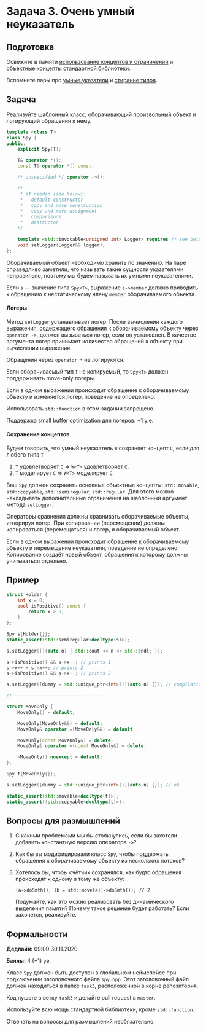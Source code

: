 Задача 3. Очень умный неуказатель
========================

## Подготовка

Освежите в памяти [использование концептов и ограничений](https://en.cppreference.com/w/cpp/language/constraints) и [объектные концепты стандартной библиотеки](https://en.cppreference.com/w/cpp/concepts).

Вспомните пары про [умные указатели](https://youtu.be/UFYCImRpsDw) и [стирание типов](https://youtu.be/XdMH2yF3qOE).

## Задача

Реализуйте шаблонный класс, оборачивающий произвольный объект и логирующий обращения к нему.

```c++
template <class T>
class Spy {
public:
    explicit Spy(T);

    T& operator *();
    const T& operator *() const;

    /* unspecified */ operator ->();

    /*
     * if needed (see below):
     *   default constructor
     *   copy and move construction
     *   copy and move assignment
     *   comparisons
     *   destructor
    */

    template <std::invocable<unsigned int> Logger> requires /* see below */
    void setLogger(Logger&& logger);
};
```

Оборачиваемый объект необходимо хранить по значению. На паре справедливо заметили, что называть такие сущности указателями неправильно, поэтому мы будем называть их умными неуказателями.

Если `s` &mdash; значение типа `Spy<T>`,  выражение `s->member` должно приводить к обращению к нестатическому члену `member` оборачиваемого объекта.

#### Логеры

Метод `setLogger` устанавливает логер. После вычисления каждого выражения, содержащего обращения к оборачиваемому объекту через `operator ->`, должен вызываться логер, если он установлен. В качестве аргумента логер принимает количество обращений к объекту при вычислении выражения.

Обращения через `operator *` не логируются.

Если оборачиваемый тип `T` не копируемый, то `Spy<T>` должен поддерживать move-only логеры.

Если в одном выражении происходит обращение к оборачиваемому объекту и изменяется логер, поведение не определено.

Использовать `std::function` в этом задании запрещено.

Поддержка small buffer optimization для логеров: +1 у.е.

#### Сохранение концептов

Будем говорить, что умный неуказатель `W` сохраняет концепт `C`, если для любого типа `T`

1) `T` удовлетворяет `C` &rArr; `W<T>` удовлетворяет `C`,
2) `T` моделирует `C` &rArr; `W<T>` моделирует `C`.

Ваш `Spy` должен сохранять основные объектные концепты: `std::movable`, `std::copyable`, `std::semiregular`, `std::regular`. Для этого можно накладывать дополнительные ограничения на шаблонный аргумент метода `setLogger`.

Операторы сравнения должны сравнивать оборачиваемые объекты, игнорируя логер. При копировании (перемещении) должны копироваться (перемещаться) и логер, и оборачиваемый объект.

Если в одном выражении происходит обращение к оборачиваемому объекту и перемещение неуказателя, поведение не определено. Копирование создаёт новый объект, обращения к которому должны учитываться отдельно.

## Пример

```c++
struct Holder {
    int x = 0;
    bool isPositive() const {
        return x > 0;
    }
};

Spy s{Holder{}};
static_assert(std::semiregular<decltype(s)>);

s.setLogger([](auto n) { std::cout << n << std::endl; });

s->isPositive() && s->x--; // prints 1
s->x++ + s->x++; // prints 2
s->isPositive() && s->x--; // prints 2

s.setLogger([dummy = std::unique_ptr<int>()](auto n) {}); // compilation error

// -----------------------------------

struct MoveOnly {
    MoveOnly() = default;

    MoveOnly(MoveOnly&&) = default;
    MoveOnly& operator =(MoveOnly&&) = default;

    MoveOnly(const MoveOnly&) = delete;
    MoveOnly& operator =(const MoveOnly&) = delete;

    ~MoveOnly() noexcept = default;
};

Spy t{MoveOnly{}};

s.setLogger([dummy = std::unique_ptr<int>()](auto n) {}); // ok

static_assert(std::movable<decltype(t)>);
static_assert(!std::copyable<decltype(t)>);
```

## Вопросы для размышлений

1. С какими проблемами мы бы столкнулись, если бы захотели добавить константную версию оператора `->`?

2. Как бы вы модифицировали класс `Spy`, чтобы поддержать обращения к оборачиваемому объекту из нескольких потоков?

3. Хотелось бы, чтобы счётчик сохранялся, как будто обращения происходят к одному и тому же объекту:

   `(a->doSmth(), (b = std::move(a))->doSmth()); // 2`

   Подумайте, как это можно реализовать без динамического выделения памяти? Почему такое решение будет работать? Если захочется, реализуйте.

## Формальности

**Дедлайн:** 09:00 30.11.2020.

**Баллы:** 4 (+1) уе.

Класс `Spy` должен быть доступен в глобальном неймспейсе при подключении заголовочного файла `spy.hpp`. Этот заголовочный файл должен находиться в папке `task3`, расположенной в корне репозитория.

Код пушьте в ветку `task3` и делайте pull request в `master`.

Используйте всю мощь стандартной библиотеки, кроме `std::function`.

Отвечать на вопросы для размышлений необязательно.

